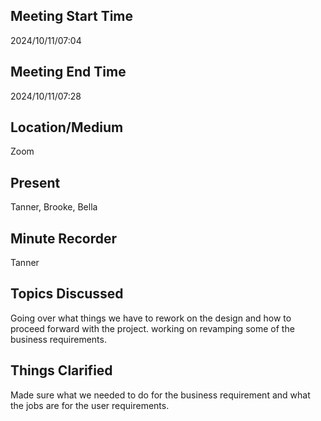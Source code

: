 ## Meeting Start Time
2024/10/11/07:04

## Meeting End Time
2024/10/11/07:28

## Location/Medium
Zoom

## Present
Tanner, Brooke, Bella

## Minute Recorder
Tanner

## Topics Discussed
Going over what things we have to rework on the design and how to proceed forward with the project. working on revamping some of the business requirements.

## Things Clarified
Made sure what we needed to do for the business requirement and what the jobs are for the user requirements. 
